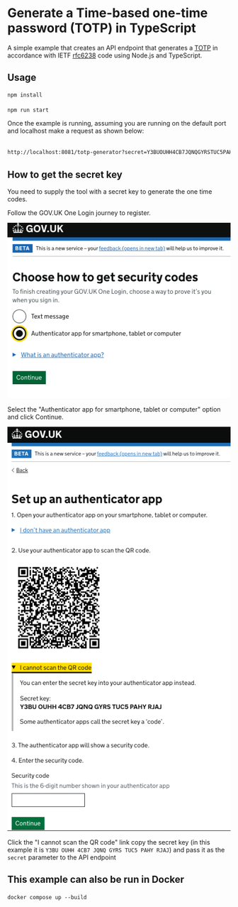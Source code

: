 # Generate a Time-based one-time password (TOTP) in TypeScript

A simple example that creates an API endpoint that generates a [TOTP](https://en.wikipedia.org/wiki/Time-based_one-time_password) in accordance with IETF [rfc6238](https://datatracker.ietf.org/doc/html/rfc6238) code using Node.js and TypeScript.

## Usage

```bash
npm install

npm run start
```

Once the example is running, assuming you are running on the default port and localhost make a request as shown below:

```bash

http://localhost:8081/totp-generator?secret=Y3BUOUHH4CB7JQNQGYRSTUC5PAHYRJAJ

```

## How to get the secret key

You need to supply the tool with a secret key to generate the one time codes.

Follow the GOV.UK One Login journey to register.

![Choose how to get security codes](images/mfa01.png)

Select the "Authenticator app for smartphone, tablet or computer" option and click Continue.

![Set up an authenticator app](images/mfa02.png)

Click the "I cannot scan the QR code" link copy the secret key (in this example it is `Y3BU OUHH 4CB7 JQNQ GYRS TUC5 PAHY RJAJ`) and pass it as the `secret` parameter to the API endpoint

## This example can also be run in Docker

`docker compose up --build`

